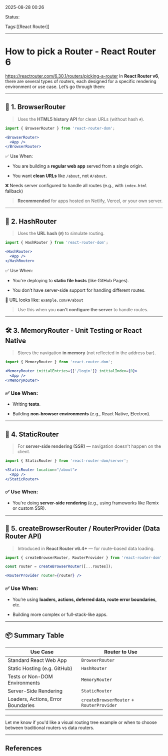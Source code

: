 
2025-08-28 00:26

Status:

Tags:[[React Router]]

---
# How to pick a Router - React Router 6
https://reactrouter.com/6.30.1/routers/picking-a-router
In **React Router v6**, there are several types of routers, each designed for a specific rendering environment or use case. Let’s go through them:

---

## 🔄 1. **BrowserRouter**

> Uses the **HTML5 history API** for clean URLs (without hash `#`).

```jsx
import { BrowserRouter } from 'react-router-dom';

<BrowserRouter>
  <App />
</BrowserRouter>
```

 ✅ Use When:

- You are building a **regular web app** served from a single origin.
    
- You want **clean URLs** like `/about`, not `#/about`.

❌ Needs server configured to handle all routes (e.g., with `index.html` fallback)

> **Recommended** for apps hosted on Netlify, Vercel, or your own server.

---

## 🧭 2. **HashRouter**

> Uses the **URL hash (`#`)** to simulate routing.

```jsx
import { HashRouter } from 'react-router-dom';

<HashRouter>
  <App />
</HashRouter>
```

 ✅ Use When:

- You're deploying to **static file hosts** (like GitHub Pages).
    
- You don’t have server-side support for handling different routes.

🔗 URL looks like: `example.com/#/about`

> Use this when you **can’t configure the server** to handle routes.

---

## 🛠️ 3. **MemoryRouter** - Unit Testing or React Native

> Stores the navigation **in memory** (not reflected in the address bar).

```jsx
import { MemoryRouter } from 'react-router-dom';

<MemoryRouter initialEntries={['/login']} initialIndex={0}>
  <App />
</MemoryRouter>
```

### ✅ Use When:

- Writing **tests**.
    
- Building **non-browser environments** (e.g., React Native, Electron).
    

---

## 🧪 4. **StaticRouter**

> For **server-side rendering (SSR)** — navigation doesn't happen on the client.

```jsx
import { StaticRouter } from 'react-router-dom/server';

<StaticRouter location="/about">
  <App />
</StaticRouter>
```

### ✅ Use When:

- You're doing **server-side rendering** (e.g., using frameworks like Remix or custom SSR).
    

---

## 🧬 5. **createBrowserRouter / RouterProvider** (Data Router API)

> Introduced in **React Router v6.4+** — for route-based data loading.

```jsx
import { createBrowserRouter, RouterProvider } from 'react-router-dom';

const router = createBrowserRouter([...routes]);

<RouterProvider router={router} />
```

### ✅ Use When:

- You’re using **loaders, actions, deferred data, route error boundaries**, etc.
    
- Building more complex or full-stack-like apps.
    

---

## 📦 Summary Table
|Use Case|Router to Use|
|---|---|
|Standard React Web App|`BrowserRouter`|
|Static Hosting (e.g. GitHub)|`HashRouter`|
|Tests or Non-DOM Environments|`MemoryRouter`|
|Server-Side Rendering|`StaticRouter`|
|Loaders, Actions, Error Boundaries|`createBrowserRouter` + `RouterProvider`|

---

Let me know if you'd like a visual routing tree example or when to choose between traditional routers vs data routers.

---
## References